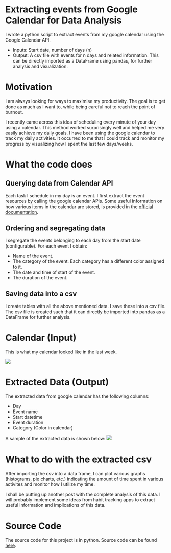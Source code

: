 
# Extracting events from Google Calendar for Data Analysis

I wrote a python script to extract events from my google calendar using the 
Google Calendar API.
* Inputs: Start date, number of days (n)
* Output: A csv file with events for n days and related information.
This can be directly imported as a DataFrame using pandas, for 
further analysis and visualization.

# Motivation

I am always looking for ways to maximise my productivity. The goal is to 
get done as much as I want to, while being careful not to reach the point of burnout.  

I recently came across this idea of scheduling every minute of your day using a 
calendar. This method worked surprisingly well and helped me very easily achieve 
my daily goals. I have been using the google calendar to track my daily activities. 
It occurred to me that I could track and monitor my progress by visualizing how I 
spent the last few days/weeks.

# What the code does

## Querying data from Calendar API
Each task I schedule in my day is an event. I first extract the event resources 
by calling the google calendar APIs. Some useful information on how various items 
in the calendar are stored, is provided in the [official documentation](https://developers.google.com/calendar/concepts).

## Ordering and segregating data
I segregate the events belonging to each day from the start date (configurable).
For each event I obtain: 
* Name of the event.
* The category of the event. Each category has a different color assigned to it.
* The date and time of start of the event.
* The duration of the event.

## Saving data into a csv
I create tables with all the above mentioned data. I save these into a csv file.
The csv file is created such that it can directly be imported into pandas as a DataFrame for further analysis.


# Calendar (Input)

This is what my calendar looked like in the last week.

![](https://github.com/akhilayaragoppa/akhilayaragoppa.github.io/blob/master/images/g-calendar/g-calendar.png)

# Extracted Data (Output)

The extracted data from google calendar has the following columns:
- Day
- Event name
- Start datetime
- Event duration
- Category (Color in calendar)

A sample of the extracted data is shown below:
![](https://github.com/akhilayaragoppa/akhilayaragoppa.github.io/blob/master/images/g-calendar/g-csv.png)

# What to do with the extracted csv

After importing the csv into a data frame, I can plot various graphs (histograms, pie charts, etc.) 
indicating the amount of time spent in various activites and monitor how I utilize my time. 

I shall be putting up another post with the complete analysis of this data. I will 
probably implement some ideas from habit tracking apps to extract useful 
information and implications of this data.

# Source Code

The source code for this project is in python. Source code can be found [here](https://github.com/akhilayaragoppa/akhilayaragoppa.github.io/blob/master/source_code/google-calendar.py).
